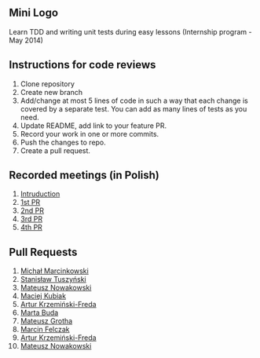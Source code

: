 Mini Logo
---------

Learn TDD and writing unit tests during easy lessons (Internship program - May 2014)

## Instructions for code reviews

1. Clone repository
2. Create new branch
3. Add/change at most 5 lines of code in such a way that each change is covered by a separate test. You can add as many lines of tests as you need.
4. Update README, add link to your feature PR.
5. Record your work in one or more commits.
6. Push the changes to repo.
7. Create a pull request.

## Recorded meetings (in Polish)

1. [Intruduction](http://youtu.be/8N4LjsAEFJA)
2. [1st PR](http://youtu.be/MgI6yfqKOAs)
3. [2nd PR](https://www.youtube.com/watch?v=RZ2KKcY7eQU)
4. [3rd PR](http://youtu.be/Bdc4iw0ila8)
5. [4th PR](http://youtu.be/D6oYqMwqCMA)

## Pull Requests

1. [Michał Marcinkowski](https://github.com/gotar/mini-logo/pull/1)
2. [Stanisław Tuszyński](https://github.com/gotar/mini-logo/pull/2)
3. [Mateusz Nowakowski](https://github.com/gotar/mini-logo/pull/3)
4. [Maciej Kubiak](https://github.com/gotar/mini-logo/pull/4)
5. [Artur Krzemiński-Freda](https://github.com/gotar/mini-logo/pull/5)
6. [Marta Buda](https://github.com/gotar/mini-logo/pull/6)
7. [Mateusz Grotha](https://github.com/gotar/mini-logo/pull/7)
8. [Marcin Felczak](https://github.com/gotar/mini-logo/pull/11)
9. [Artur Krzemiński-Freda](https://github.com/gotar/mini-logo/pull/12)
10. [Mateusz Nowakowski](https://github.com/gotar/mini-logo/pull/13)
